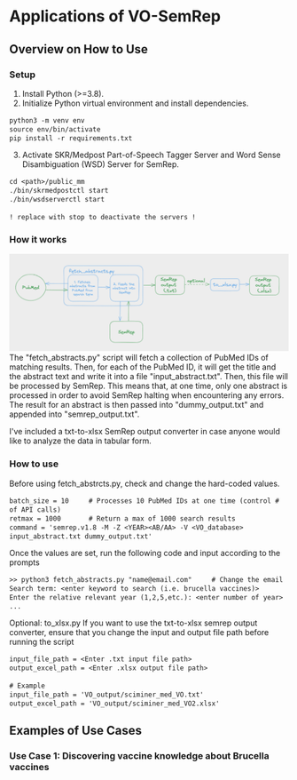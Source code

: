 # Applications of VO-SemRep

## Overview on How to Use
### Setup
1. Install Python (>=3.8).
2. Initialize Python virtual environment and install dependencies.
```
python3 -m venv env
source env/bin/activate
pip install -r requirements.txt
```
3. Activate SKR/Medpost Part-of-Speech Tagger Server and Word Sense Disambiguation (WSD) Server for SemRep.
```
cd <path>/public_mm
./bin/skrmedpostctl start       
./bin/wsdserverctl start

! replace with stop to deactivate the servers !
```
### How it works
![High-level overview](image.png)
The "fetch_abstracts.py" script will fetch a collection of PubMed IDs of matching results. Then, for each of the PubMed ID, it will get the title and the abstract text and write it into a file "input_abstract.txt". Then, this file will be processed by SemRep. This means that, at one time, only one abstract is processed in order to avoid SemRep halting when encountering any errors. The result for an abstract is then passed into "dummy_output.txt" and appended into "semrep_output.txt".  

I've included a txt-to-xlsx SemRep output converter in case anyone would like to analyze the data in tabular form.

### How to use
Before using fetch_abstrcts.py, check and change the hard-coded values.
```
batch_size = 10     # Processes 10 PubMed IDs at one time (control # of API calls)
retmax = 1000       # Return a max of 1000 search results 
command = 'semrep.v1.8 -M -Z <YEAR><AB/AA> -V <VO_database> input_abstract.txt dummy_output.txt'
```
Once the values are set, run the following code and input according to the prompts
```
>> python3 fetch_abstracts.py "name@email.com"     # Change the email
Search term: <enter keyword to search (i.e. brucella vaccines)>
Enter the relative relevant year (1,2,5,etc.): <enter number of year>
...
```

Optional: to_xlsx.py
If you want to use the txt-to-xlsx semrep output converter, ensure that you change the input and output file path before running the script
```
input_file_path = <Enter .txt input file path>
output_excel_path = <Enter .xlsx output file path>

# Example
input_file_path = 'VO_output/sciminer_med_VO.txt'
output_excel_path = 'VO_output/sciminer_med_VO2.xlsx'
```

## Examples of Use Cases
### Use Case 1: Discovering vaccine knowledge about Brucella vaccines


